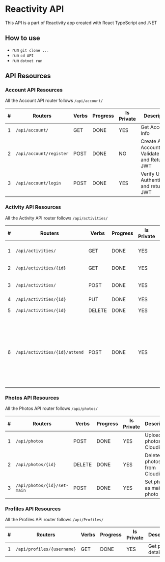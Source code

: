 # Reactivity API

This API is a part of Reactivity app created with React TypeScript and .NET

## How to use

- run `git clone ...`
- run `cd API`
- run `dotnet run`

## API Resources

### Account API Resources

All the Account API router follows `/api/account/`

| #   | Routers                   | Verbs  | Progress | Is Private | Description                                      |
| --- | ------------------------- | ------ | -------- | ---------- | ------------------------------------------------ |
| 1   | `/api/account/`                | GET    | DONE     | YES        | Get Account Info |
| 2   | `/api/account/register`                | POST   | DONE     | NO         | Create An Account and Validate Fields and Return JWT |
| 3   | `/api/account/login`          | POST   | DONE     | YES         | Verify User Authentication and return JWT |

### Activity API Resources

All the Activity API router follows `/api/activities/`

| #   | Routers                   | Verbs  | Progress | Is Private | Description                                      |
| --- | ------------------------- | ------ | -------- | ---------- | ------------------------------------------------ |
| 1   | `/api/activities/`                | GET    | DONE     | YES        | Get Activities Info |
| 2   | `/api/activities/{id}`                | GET   | DONE     | YES         | Get an Activity |
| 3   | `/api/activities/`          | POST   | DONE     | YES         | Create a new Activity |
| 4   | `/api/activities/{id}` | PUT   | DONE     | YES         | Edit Activity |
| 5   | `/api/activities/{id}` | DELETE  | DONE     | YES         | Delete Activity |
| 6   | `/api/activities/{id}/attend` | POST  | DONE     | YES         | Attend Activity if not Host, Remove attendance if attending as attendee, Cancel Activity as host |
### Photos API Resources

All the Photos API router follows `/api/photos/`

| #   | Routers                   | Verbs  | Progress | Is Private | Description                                      |
| --- | ------------------------- | ------ | -------- | ---------- | ------------------------------------------------ |
| 1   | `/api/photos`| POST    | DONE     | YES        | Upload photos to Cloudinary |
| 2   | `/api/photos/{id}`| DELETE   | DONE     | YES         | Delete photos from Cloudinary |
| 3   | `/api/photos/{id}/set-main`| POST   | DONE     | YES         | Set photo as main photo |
### Profiles API Resources

All the Profiles API router follows `/api/Profiles/`

| #   | Routers                   | Verbs  | Progress | Is Private | Description                                      |
| --- | ------------------------- | ------ | -------- | ---------- | ------------------------------------------------ |
| 1   | `/api/profiles/{username}`| GET    | DONE     | YES        | Get profile details |
